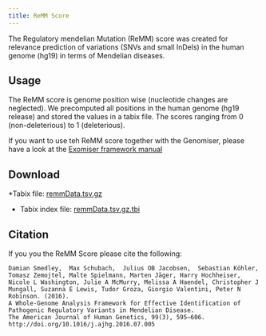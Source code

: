 ```yaml
---
title: ReMM Score
---
```


The Regulatory mendelian Mutation (ReMM) score was created for relevance prediction of variations (SNVs and small InDels) in the human genome (hg19) in terms of Mendelian diseases.
 
Usage
------------
The ReMM score is genome position wise (nucleotide changes are neglected). We precomputed all positions in the human genome (hg19 release) and stored the values in a tabix file. The scores ranging from 0 (non-deleterious) to 1 (deleterious).

If you want to use teh ReMM score together with the Genomiser, please have a look at the [Exomiser framework manual](https://exomiser.github.io/Exomiser/)
 
Download
------------
*Tabix file: [remmData.tsv.gz](ftp://ftp.sanger.ac.uk/pub/resources/software/exomiser/downloads/exomiser/remm/remmData.tsv.gz)
* Tabix index file: [remmData.tsv.gz.tbi](ftp://ftp.sanger.ac.uk/pub/resources/software/exomiser/downloads/exomiser/remm/remmData.tsv.gz.tbi)

Citation
------------
If you you the ReMM Score please cite the following:

    Damian Smedley,  Max Schubach,  Julius OB Jacobsen,  Sebastian Köhler,  Tomasz Zemojtel, Malte Spielmann, Marten Jäger, Harry Hochheiser, Nicole L Washington, Julie A McMurry, Melissa A Haendel, Christopher J Mungall, Suzanna E Lewis, Tudor Groza, Giorgio Valentini, Peter N Robinson. (2016). 
    A Whole-Genome Analysis Framework for Effective Identification of Pathogenic Regulatory Variants in Mendelian Disease. 
    The American Journal of Human Genetics, 99(3), 595–606. http://doi.org/10.1016/j.ajhg.2016.07.005

